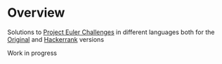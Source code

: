 
# Overview 

Solutions to [Project Euler Challenges](https://projecteuler.net/) in different languages both for the [Original](https://projecteuler.net/archives) and [Hackerrank](https://www.hackerrank.com/contests/projecteuler/challenges) versions 






Work in progress 
